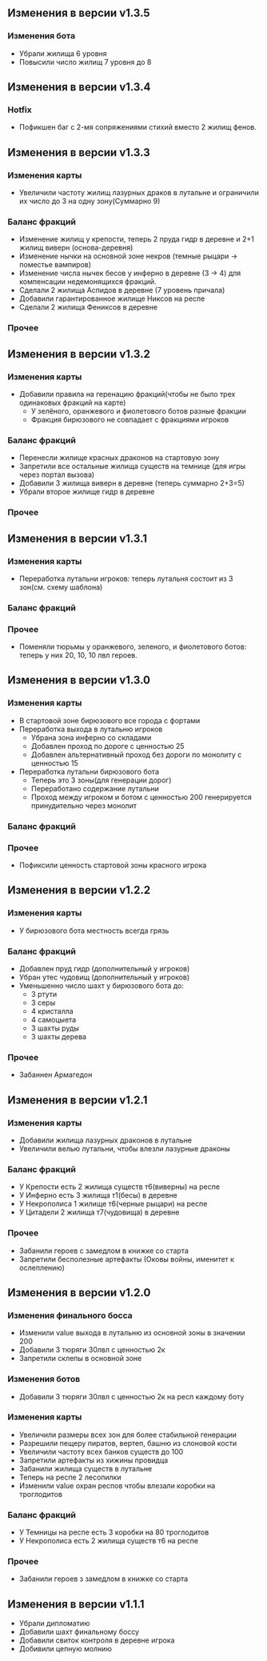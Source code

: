 ## Изменения в версии v1.3.5
### Изменения бота 

- Убрали жилища 6 уровня
- Повысили число жилищ 7 уровня до 8


##  Изменения в версии v1.3.4
### Hotfix

- Пофикшен баг с 2-мя сопряжениями стихий вместо 2 жилищ фенов.

##  Изменения в версии v1.3.3

### Изменения карты
- Увеличили частоту жилищ лазурных драков в лутальне и ограничили их число до 3 на одну зону(Суммарно 9)

### Баланс фракций
- Изменение жилищ у крепости, теперь 2 пруда гидр в деревне и 2+1 жилищ виверн (основа-деревня)
- Изменение нычки на основной зоне некров (темные рыцари -> поместье вампиров)
- Изменение числа нычек бесов у инферно в деревне (3 -> 4) для компенсации недемонящихся фракций.
- Сделали 2 жилища Аспидов в деревне (7 уровень причала)
- Добавили гарантированное жилище Никсов на респе
- Сделали 2 жилища Фениксов в деревне

### Прочее

##  Изменения в версии v1.3.2

### Изменения карты
- Добавили правила на геренацию фракций(чтобы не было трех одинаковых фракций на карте)
  - У зелёного, оранжевого и фиолетового ботов разные фракции
  - Фракция бирюзового не совпадает с фракциями игроков
### Баланс фракций
- Перенесли жилище красных драконов на стартовую зону
- Запретили все остальные жилища существ на темнице (для игры через портал вызова)
- Добавили 3 жилища виверн в деревне (теперь суммарно 2+3=5)
- Убрали второе жилище гидр в деревне
### Прочее



##  Изменения в версии v1.3.1

### Изменения карты
- Переработка лутальни игроков: теперь лутальня состоит из 3 зон(см. схему шаблона)

### Баланс фракций

### Прочее
- Поменяли тюрьмы у оранжевого, зеленого, и фиолетового ботов: теперь у них 20, 10, 10 лвл героев.

##  Изменения в версии v1.3.0

### Изменения карты
- В стартовой зоне бирюзового все города с фортами
- Переработка выхода в лутальню игроков
  - Убрана зона инферно со складами
  - Добавлен проход по дороге с ценностью 25
  - Добавлен альтернативный проход без дороги по монолиту с ценностью 15
- Переработка лутальни бирюзового бота
  - Теперь это 3 зоны(для генерации дорог)
  - Переработано содержание лутальни
  - Проход  между игроком и ботом с ценностью 200 генерируется принудительно через монолит

### Баланс фракций

### Прочее
- Пофиксили ценность стартовой зоны красного игрока


##  Изменения в версии v1.2.2

### Изменения карты
- У бирюзового бота местность всегда грязь

### Баланс фракций
- Добавлен пруд гидр (дополнительный у игроков)
- Убран утес чудовищ (дополнительный у игроков)
- Уменьшенно число шахт у бирюзового бота до:
  - 3 ртути
  - 3 серы
  - 4 кристалла
  - 4 самоцыета
  - 3 шахты руды
  - 3 шахты дерева

### Прочее
- Забаннен Армагедон

##  Изменения в версии v1.2.1

### Изменения карты
- Добавили жилища лазурных драконов в лутальне
- Увеличили велью лутальни, чтобы влезли лазурные драконы

### Баланс фракций
- У Крепости есть 2 жилища существ т6(виверны) на респе
- У Инферно есть 3 жилища т1(бесы) в деревне
- У Некрополиса 1 жилище т6(черные рыцари) на респе
- У Цитадели 2 жилища т7(чудовища) в деревне

### Прочее
- Забанили героев с замедлом в книжке со старта
- Запретили бесполезные артефакты (Оковы войны, именитет к ослеплению)

##  Изменения в версии v1.2.0
### Изменения финального босса
- Изменили value выхода в лутальню из основной зоны в значении 200
- Добавили 3 тюряги 30лвл с ценностью 2к
- Запретили склепы в основной зоне 

### Изменения ботов
- Добавили 3 тюряги 30лвл с ценностью 2к на респ каждому боту

### Изменения карты
- Увеличили размеры всех зон для более стабильной генерации
- Разрешили пещеру пиратов, вертеп, башню из слоновой кости
- Увеличили частоту всех банков существ до 100
- Запретили артефакты из хижины провидца
- Забанили жилища существ в лутальне
- Теперь на респе 2 лесопилки
- Изменили value охран респов чтобы влезали коробки на троглодитов
### Баланс фракций
- У Темницы на респе есть 3 коробки на 80 троглодитов
- У Некрополиса есть 2 жилища существ т6 на респе
### Прочее
- Забанили героев з замедлом в книжке со старта

  

##  Изменения в версии v1.1.1

- Убрали дипломатию
- Добавили шахт финальному боссу
- Добавили свиток контроля в деревне игрока
- Добивили цепную молнию
